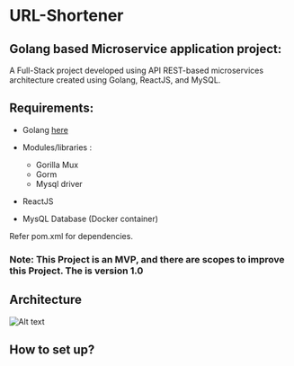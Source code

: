 # **URL-Shortener**

## Golang based Microservice application project:
 A Full-Stack project developed using API REST-based microservices architecture created using Golang, ReactJS, and MySQL.

## Requirements:
- Golang  [here](https://go.dev/doc/install)
- Modules/libraries :
    - Gorilla Mux 
    - Gorm
    - Mysql driver

- ReactJS
- MysQL Database (Docker container)

Refer pom.xml for dependencies.
### Note: This Project is an MVP, and there are scopes to improve this Project. The is version 1.0

## Architecture
![Alt text](https://github.com/shivakumar96/url-shortener/blob/main/architecture/tinyURL_architecture.png=250x250)

## How to set up?
